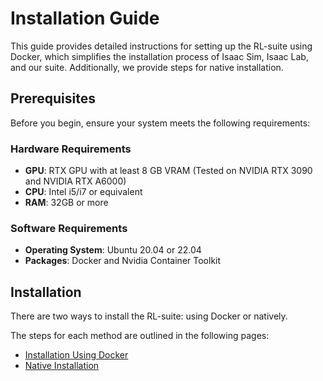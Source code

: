 # Installation Guide

This guide provides detailed instructions for setting up the RL-suite using Docker, which simplifies the installation process of Isaac Sim, Isaac Lab, and our suite. Additionally, we provide steps for native installation.

## Prerequisites

Before you begin, ensure your system meets the following requirements:

### Hardware Requirements

- **GPU**: RTX GPU with at least 8 GB VRAM (Tested on NVIDIA RTX 3090 and NVIDIA RTX A6000)
- **CPU**: Intel i5/i7 or equivalent
- **RAM**: 32GB or more

### Software Requirements

- **Operating System**: Ubuntu 20.04 or 22.04
- **Packages**: Docker and Nvidia Container Toolkit

## Installation
There are two ways to install the RL-suite: using Docker or natively.

The steps for each method are outlined in the following pages:

- [Installation Using Docker](<./docker.md>)
- [Native Installation](<./native.md>)
